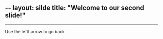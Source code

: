 --
layout: silde
title: "Welcome to our second slide!"
---
--------------------
Use the leftt arrow to go back
